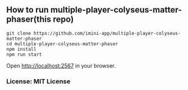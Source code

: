 ## How to run multiple-player-colyseus-matter-phaser(this repo) 

```
git clone https://github.com/imini-app/multiple-player-colyseus-matter-phaser
cd multiple-player-colyseus-matter-phaser
npm install
npm run start
```

Open [http://localhost:2567](http://localhost:2567) in your browser.

### License: MIT License

